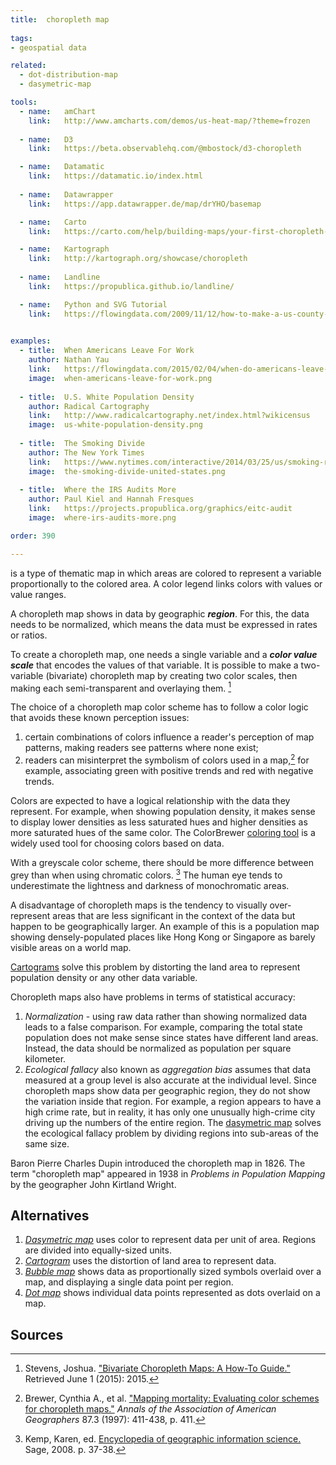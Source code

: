 ```yaml
---
title:  choropleth map
  
tags:
- geospatial data

related:
  - dot-distribution-map
  - dasymetric-map

tools:
  - name:   amChart
    link:   http://www.amcharts.com/demos/us-heat-map/?theme=frozen
    
  - name:   D3
    link:   https://beta.observablehq.com/@mbostock/d3-choropleth

  - name:   Datamatic
    link:   https://datamatic.io/index.html
 
  - name:   Datawrapper
    link:   https://app.datawrapper.de/map/drYHO/basemap

  - name:   Carto
    link:   https://carto.com/help/building-maps/your-first-choropleth-map

  - name:   Kartograph
    link:   http://kartograph.org/showcase/choropleth
  
  - name:   Landline
    link:   https://propublica.github.io/landline/

  - name:   Python and SVG Tutorial
    link:   https://flowingdata.com/2009/11/12/how-to-make-a-us-county-thematic-map-using-free-tools/
    

examples:
  - title:  When Americans Leave For Work
    author: Nathan Yau
    link:   https://flowingdata.com/2015/02/04/when-do-americans-leave-for-work/
    image:  when-americans-leave-for-work.png
    
  - title:  U.S. White Population Density
    author: Radical Cartography
    link:   http://www.radicalcartography.net/index.html?wikicensus
    image:  us-white-population-density.png
    
  - title:  The Smoking Divide
    author: The New York Times
    link:   https://www.nytimes.com/interactive/2014/03/25/us/smoking-rate-map.html
    image:  the-smoking-divide-united-states.png
  
  - title:  Where the IRS Audits More
    author: Paul Kiel and Hannah Fresques
    link:   https://projects.propublica.org/graphics/eitc-audit
    image:  where-irs-audits-more.png

order: 390

---
```

is a type of thematic map in which areas are colored to represent a variable proportionally to the colored area. A color legend links colors with values or value ranges.

<!--more-->
A choropleth map shows in data by geographic ***region***. For this, the data needs to be normalized, which means the data must be expressed in rates or ratios.

To create a choropleth map, one needs a single variable and a ***color value scale*** that encodes the values of that variable. It is possible to make a two-variable (bivariate) choropleth map by creating two color scales, then making each semi-transparent and overlaying them. [^stevens]

The choice of a choropleth map color scheme has to follow a color logic that avoids these known perception issues:
1. certain combinations of colors influence a reader's perception of map patterns, making readers see patterns where none exist;
2. readers can misinterpret the symbolism of colors used in a map,[^brewer] for example, associating green with positive trends and red with negative trends. 

Colors are expected to have a logical relationship with the data they represent. For example, when showing population density, it makes sense to display lower densities as less saturated hues and higher densities as more saturated hues of the same color. The ColorBrewer [coloring tool](http://colorbrewer2.org/#type=sequential&scheme=BuGn&n=3) is a widely used tool for choosing colors based on data.

With a greyscale color scheme,  there should be more difference between grey than when using chromatic colors. [^kemp]  The human eye tends to underestimate the lightness and darkness of monochromatic areas.

A disadvantage of choropleth maps is the tendency to visually over-represent areas that are less significant in the context of the data but happen to be geographically larger. An example of this is a population map showing densely-populated places like Hong Kong or Singapore as barely visible areas on a world map. 

[Cartograms](/cartogram) solve this problem by distorting the land area to represent population density or any other data variable.

Choropleth maps also have problems in terms of statistical accuracy:
1. *Normalization* - using raw data rather than showing normalized data leads to a false comparison. For example, comparing the total state population does not make sense since states have different land areas. Instead, the data should be normalized as population per square kilometer.
2. *Ecological fallacy* also known as *aggregation bias* assumes that data measured at a group level is also accurate at the individual level. Since choropleth maps show data per geographic region, they do not show the variation inside that region. For example, a region appears to have a high crime rate, but in reality, it has only one unusually high-crime city driving up the numbers of the entire region. The [dasymetric map](/dasymetric-map) solves the ecological fallacy problem by dividing regions into sub-areas of the same size.

Baron Pierre Charles Dupin introduced the choropleth map in 1826. The term "choropleth map" appeared in 1938 in <cite>Problems in Population Mapping</cite> by the geographer John Kirtland Wright.

## Alternatives

1. [*Dasymetric map*](/dasymetric-map) uses color to represent data per unit of area. Regions are divided into equally-sized units.
2. [*Cartogram*](/cartogram) uses the distortion of land area to represent data.
3. [*Bubble map*](/bubble-map) shows data as proportionally sized symbols overlaid over a map, and displaying a single data point per region.
4. [*Dot map*](/dot-map) shows individual data points represented as dots overlaid on a map.

## Sources

[^brewer]: Brewer, Cynthia A., et al. ["Mapping mortality: Evaluating color schemes for choropleth maps."](https://www.jstor.org/stable/2564061?seq=1#page_scan_tab_contents) *Annals of the Association of American Geographers* 87.3 (1997): 411-438, p. 411.

[^kemp]: Kemp, Karen, ed. [Encyclopedia of geographic information science.](https://books.google.com/books?id=FrUQHIzXK6EC) Sage, 2008. p. 37-38.

[^scolum]: Terry, A. Slocum. "Thematic cartography and geovisualization." (2010).

[^stevens]: Stevens, Joshua. ["Bivariate Choropleth Maps: A How-To Guide."](http://www.joshuastevens.net/cartography/make-a-bivariate-choropleth-map/) Retrieved June 1 (2015): 2015.
